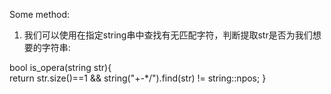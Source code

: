 Some method:
1. 我们可以使用在指定string串中查找有无匹配字符，判断提取str是否为我们想要的字符串:

bool is_opera(string str){  
    return str.size()==1 && string("+-*/").find(str) != string::npos;
}
